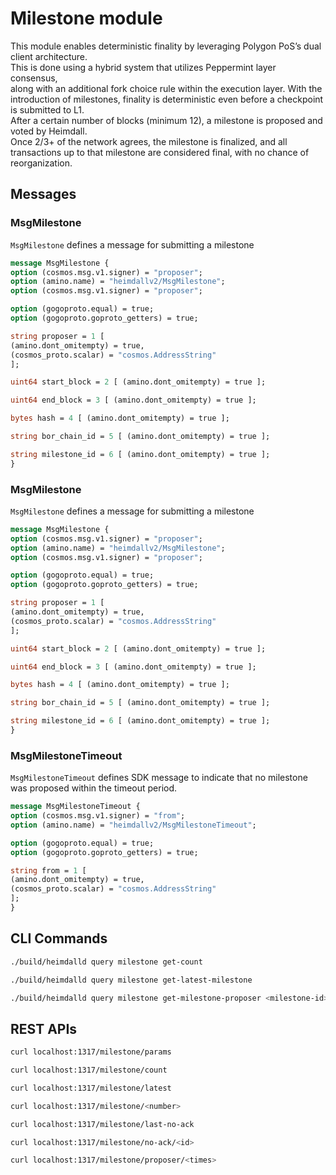 [//]: # (TODO HV2: https://polygon.atlassian.net/browse/POS-2757)

# Milestone module

This module enables deterministic finality by leveraging Polygon PoS’s dual client architecture.  
This is done using a hybrid system that utilizes Peppermint layer consensus,  
along with an additional fork choice rule within the execution layer.
With the introduction of milestones, finality is deterministic even before a checkpoint is submitted to L1.  
After a certain number of blocks (minimum 12), a milestone is proposed and voted by Heimdall.  
Once 2/3+ of the network agrees, the milestone is finalized, and all transactions up to that milestone are considered final, with no chance of reorganization.

## Messages

### MsgMilestone

`MsgMilestone` defines a message for submitting a milestone
```protobuf
message MsgMilestone {
option (cosmos.msg.v1.signer) = "proposer";
option (amino.name) = "heimdallv2/MsgMilestone";
option (cosmos.msg.v1.signer) = "proposer";

option (gogoproto.equal) = true;
option (gogoproto.goproto_getters) = true;

string proposer = 1 [
(amino.dont_omitempty) = true,
(cosmos_proto.scalar) = "cosmos.AddressString"
];

uint64 start_block = 2 [ (amino.dont_omitempty) = true ];

uint64 end_block = 3 [ (amino.dont_omitempty) = true ];

bytes hash = 4 [ (amino.dont_omitempty) = true ];

string bor_chain_id = 5 [ (amino.dont_omitempty) = true ];

string milestone_id = 6 [ (amino.dont_omitempty) = true ];
}
```

### MsgMilestone

`MsgMilestone` defines a message for submitting a milestone
```protobuf
message MsgMilestone {
option (cosmos.msg.v1.signer) = "proposer";
option (amino.name) = "heimdallv2/MsgMilestone";
option (cosmos.msg.v1.signer) = "proposer";

option (gogoproto.equal) = true;
option (gogoproto.goproto_getters) = true;

string proposer = 1 [
(amino.dont_omitempty) = true,
(cosmos_proto.scalar) = "cosmos.AddressString"
];

uint64 start_block = 2 [ (amino.dont_omitempty) = true ];

uint64 end_block = 3 [ (amino.dont_omitempty) = true ];

bytes hash = 4 [ (amino.dont_omitempty) = true ];

string bor_chain_id = 5 [ (amino.dont_omitempty) = true ];

string milestone_id = 6 [ (amino.dont_omitempty) = true ];
}
```

### MsgMilestoneTimeout

`MsgMilestoneTimeout` defines SDK message to indicate that no milestone was proposed within the timeout period.

```protobuf
message MsgMilestoneTimeout {
option (cosmos.msg.v1.signer) = "from";
option (amino.name) = "heimdallv2/MsgMilestoneTimeout";

option (gogoproto.equal) = true;
option (gogoproto.goproto_getters) = true;

string from = 1 [
(amino.dont_omitempty) = true,
(cosmos_proto.scalar) = "cosmos.AddressString"
];
}
```

## CLI Commands

```bash
./build/heimdalld query milestone get-count
```

```bash
./build/heimdalld query milestone get-latest-milestone
```

```bash
./build/heimdalld query milestone get-milestone-proposer <milestone-id>
```

## REST APIs

```bash
curl localhost:1317/milestone/params
```

```bash
curl localhost:1317/milestone/count
```

```bash
curl localhost:1317/milestone/latest
```

```bash
curl localhost:1317/milestone/<number>
```

```bash
curl localhost:1317/milestone/last-no-ack
```

```bash
curl localhost:1317/milestone/no-ack/<id>
```

```bash
curl localhost:1317/milestone/proposer/<times>
```
